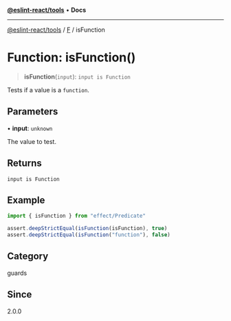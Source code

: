 [**@eslint-react/tools**](../../../README.md) • **Docs**

***

[@eslint-react/tools](../../../README.md) / [F](../README.md) / isFunction

# Function: isFunction()

> **isFunction**(`input`): `input is Function`

Tests if a value is a `function`.

## Parameters

• **input**: `unknown`

The value to test.

## Returns

`input is Function`

## Example

```ts
import { isFunction } from "effect/Predicate"

assert.deepStrictEqual(isFunction(isFunction), true)
assert.deepStrictEqual(isFunction("function"), false)
```

## Category

guards

## Since

2.0.0
